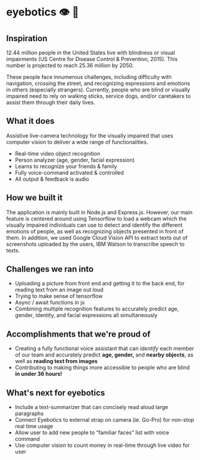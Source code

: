 # eyebotics 👁 🤖

## Inspiration
12.44 million people in the United States live with blindness or visual impairments (US Centre for Disease Control & Prevention, 2015). This number is projected to reach 25.36 million by 2050. 

These people face innumerous challenges, including difficulty with navigation, crossing the street, and recognizing expressions and emotions in others (especially strangers). Currently, people who are blind or visually impaired need to rely on walking sticks, service dogs, and/or caretakers to assist them through their daily lives. 


## What it does
Assistive live-camera technology for the visually impaired that uses computer vision to deliver a wide range of functionalities.
* Real-time video object recognition
* Person analyzer (age, gender, facial expression)
* Learns to recognize your friends & family
* Fully voice-command activated & controlled
* All output & feedback is audio


## How we built it
The application is mainly built in Node.js and Express.js. However, our main feature is centered around using Tensorflow to load a webcam which the visually impaired individuals can use to detect and identify the different emotions of people, as well as recognizing objects presented in front of them. In addition, we used Google Cloud Vision API to extract texts out of screenshots uploaded by the users, IBM Watson to transcribe speech to texts. 

## Challenges we ran into
* Uploading a picture from front end and getting it to the back end, for reading text from an image out loud
* Trying to make sense of tensorflow 
* Async / await functions in js 
* Combining multiple recognition features to accurately predict age, gender, identity, and facial expressions all simultaneously

## Accomplishments that we're proud of
* Creating a fully functional voice assistant that can _identify_ each member of our team and accurately predict __age, gender,__ and __nearby objects__, as well as __reading text from images__
* Contributing to making things more accessible to people who are blind __in under 36 hours!__ 

## What's next for eyebotics
* Include a text-summarizer that can concisely read aloud large paragraphs
* Connect Eyebotics to external strap on camera (ie. Go-Pro) for non-stop real time usage
* Allow user to add new people to “familiar faces” list with voice command
* Use computer vision to count money in real-time through live video for user
